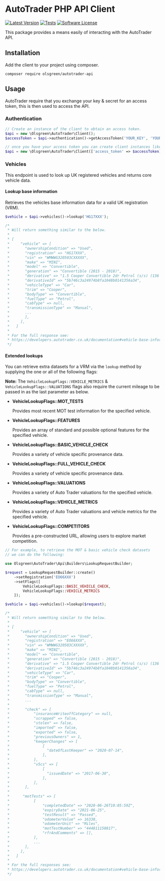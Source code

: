  # AutoTrader PHP API Client
[![Latest Version](https://img.shields.io/github/release/olsgreen/autotrader-api.svg?style=flat-square)](https://github.com/olsgreen/adobe-sign-api/releases)
[![Tests](https://github.com/olsgreen/autotrader-api/workflows/Tests/badge.svg)](https://github.com/olsgreen/autotrader-api/actions)
[![Software License](https://img.shields.io/badge/license-MIT-brightgreen.svg?style=flat-square)](LICENSE.md)

This package provides a means easily of interacting with the AutoTrader API.

## Installation

Add the client to your project using composer.

    composer require olsgreen/autotrader-api

## Usage
AutoTrader require that you exchange your key & secret for an access token, this is then used to access the API.

### Authentication

```php
// Create an instance of the client to obtain an access token.
$api = new \Olsgreen\AutoTrader\Client();
$accessToken = $api->authentication()->getAccessToken('YOUR_KEY', 'YOUR_SECRET');

// once you have your access token you can create client instances like:
$api = new \Olsgreen\AutoTrader\Client(['access_token' => $accessToken]);
```

### Vehicles
This endpoint is used to look up UK registered vehicles and returns core vehicle data.

#### Lookup base information
Retrieves the vehicles base information data for a valid UK registration (VRM).

```php
$vehicle = $api->vehicles()->lookup('HG17XXX');

/*
 * Will return something similar to the below.
 * 
 * [
 *     "vehicle" => [
 *       "ownershipCondition" => "Used",
 *       "registration" => "HG17XXX",
 *       "vin" => "WMWWG320503CXXXXX",
 *       "make" => "MINI",
 *       "model" => "Convertible",
 *       "generation" => "Convertible (2015 - 2018)",
 *       "derivative" => "1.5 Cooper Convertible 2dr Petrol (s/s) (136 ps)",
 *       "derivativeId" => "5b746c3a24974b8fa1048b0141356a34",
 *       "vehicleType" => "Car",
 *       "trim" => "Cooper",
 *       "bodyType" => "Convertible",
 *       "fuelType" => "Petrol",
 *       "cabType" => null,
 *       "transmissionType" => "Manual",
 *       ...
 *       ],
 *     ],
 *   ]
 *
 * For the full response see:
 * https://developers.autotrader.co.uk/documentation#vehicle-base-information
 */
```

#### Extended lookups

You can retrieve extra datasets for a VRM via the `lookup` method by supplying the one or all of the following flags:

**Note:** The `VehicleLookupFlags::VEHICLE_METRICS` & `VehicleLookupFlags::VALUATIONS` flags also require the current mileage to be passed in as the last parameter as below.


 - **VehicleLookupFlags::MOT_TESTS**
   
   Provides most recent MOT test information for the specified vehicle.
   

- **VehicleLookupFlags::FEATURES**

    Provides an array of standard and possible optional features for the specified vehicle.


- **VehicleLookupFlags::BASIC_VEHICLE_CHECK**

    Provides a variety of vehicle specific provenance data.


- **VehicleLookupFlags::FULL_VEHICLE_CHECK**

    Provides a variety of vehicle specific provenance data.


- **VehicleLookupFlags::VALUATIONS**

    Provides a variety of Auto Trader valuations for the specified vehicle.


- **VehicleLookupFlags::VEHICLE_METRICS**

    Provides a variety of Auto Trader valuations and vehicle metrics for the specified vehicle.


- **VehicleLookupFlags::COMPETITORS**

    Provides a pre-constructed URL, allowing users to explore market competition.

```php
// For example, to retrieve the MOT & basic vehicle check datasets
// we can do the following:

use Olsgreen\AutoTrader\Api\Builders\LookupRequestBuilder;

$request = LookupRequestBuilder::create()
    ->setRegistration('EO66XXX')
    ->setFlags([
        VehicleLookupFlags::BASIC_VEHICLE_CHECK, 
        VehicleLookupFlags::VEHICLE_METRICS
    ]);

$vehicle = $api->vehicles()->lookup($request);

/*
 * Will return something similar to the below.
 * 
 * [
 *     "vehicle" => [
 *       "ownershipCondition" => "Used",
 *       "registration" => "EO66XXX",
 *       "vin" => "WMWWG320503CXXXXX",
 *       "make" => "MINI",
 *       "model" => "Convertible",
 *       "generation" => "Convertible (2015 - 2018)",
 *       "derivative" => "1.5 Cooper Convertible 2dr Petrol (s/s) (136 ps)",
 *       "derivativeId" => "5b746c3a24974b8fa1048b0141356a34",
 *       "vehicleType" => "Car",
 *       "trim" => "Cooper",
 *       "bodyType" => "Convertible",
 *       "fuelType" => "Petrol",
 *       "cabType" => null,
 *       "transmissionType" => "Manual",
 *       ...
 * 
 *       "check" => [
 *           "insuranceWriteoffCategory" => null,
 *           "scrapped" => false,
 *           "stolen" => false,
 *           "imported" => false,
 *           "exported" => false,
 *           "previousOwners" => 1,
 *           "keeperChanges" => [
 *               [
 *                 "dateOfLastKeeper" => "2020-07-14",
 *               ],
 *           ],
 *           "v5cs" => [
 *               [
 *                 "issuedDate" => "2017-06-30",
 *               ],
 *           ],
 *       ],
 * 
 *      "motTests" => [
 *           [
 *               "completedDate" => "2020-06-26T10:05:59Z",
 *               "expiryDate" => "2021-06-25",
 *               "testResult" => "Passed",
 *               "odometerValue" => 16330,
 *               "odometerUnit" => "Miles",
 *               "motTestNumber" => "444811158817",
 *               "rfrAndComments" => [],
 *           ],
 *           ...
 *       ],
 *     ],
 *   ]
 *
 * For the full responses see:
 * https://developers.autotrader.co.uk/documentation#vehicle-base-information
 */
```